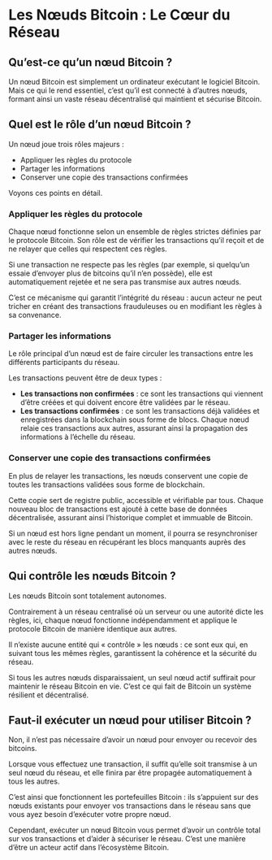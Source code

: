 # Les Nœuds Bitcoin : Le Cœur du Réseau

## Qu’est-ce qu’un nœud Bitcoin ?

Un nœud Bitcoin est simplement un ordinateur exécutant le logiciel Bitcoin. Mais ce qui le rend essentiel, c’est qu’il est connecté à d’autres nœuds, formant ainsi un vaste réseau décentralisé qui maintient et sécurise Bitcoin.

## Quel est le rôle d’un nœud Bitcoin ?

Un nœud joue trois rôles majeurs :

- Appliquer les règles du protocole
- Partager les informations
- Conserver une copie des transactions confirmées

Voyons ces points en détail.

### Appliquer les règles du protocole

Chaque nœud fonctionne selon un ensemble de règles strictes définies par le protocole Bitcoin. Son rôle est de vérifier les transactions qu’il reçoit et de ne relayer que celles qui respectent ces règles.

Si une transaction ne respecte pas les règles (par exemple, si quelqu’un essaie d’envoyer plus de bitcoins qu’il n’en possède), elle est automatiquement rejetée et ne sera pas transmise aux autres nœuds.

C’est ce mécanisme qui garantit l’intégrité du réseau : aucun acteur ne peut tricher en créant des transactions frauduleuses ou en modifiant les règles à sa convenance.

### Partager les informations
Le rôle principal d’un nœud est de faire circuler les transactions entre les différents participants du réseau.

Les transactions peuvent être de deux types :

- **Les transactions non confirmées** : ce sont les transactions qui viennent d’être créées et qui doivent encore être validées par le réseau.
- **Les transactions confirmées** : ce sont les transactions déjà validées et enregistrées dans la blockchain sous forme de blocs.
Chaque nœud relaie ces transactions aux autres, assurant ainsi la propagation des informations à l’échelle du réseau.

### Conserver une copie des transactions confirmées
En plus de relayer les transactions, les nœuds conservent une copie de toutes les transactions validées sous forme de blockchain.

Cette copie sert de registre public, accessible et vérifiable par tous. Chaque nouveau bloc de transactions est ajouté à cette base de données décentralisée, assurant ainsi l’historique complet et immuable de Bitcoin.

Si un nœud est hors ligne pendant un moment, il pourra se resynchroniser avec le reste du réseau en récupérant les blocs manquants auprès des autres nœuds.

## Qui contrôle les nœuds Bitcoin ?

Les nœuds Bitcoin sont totalement autonomes.

Contrairement à un réseau centralisé où un serveur ou une autorité dicte les règles, ici, chaque nœud fonctionne indépendamment et applique le protocole Bitcoin de manière identique aux autres.

Il n’existe aucune entité qui « contrôle » les nœuds : ce sont eux qui, en suivant tous les mêmes règles, garantissent la cohérence et la sécurité du réseau.

Si tous les autres nœuds disparaissaient, un seul nœud actif suffirait pour maintenir le réseau Bitcoin en vie. C’est ce qui fait de Bitcoin un système résilient et décentralisé.

## Faut-il exécuter un nœud pour utiliser Bitcoin ?

Non, il n’est pas nécessaire d’avoir un nœud pour envoyer ou recevoir des bitcoins.

Lorsque vous effectuez une transaction, il suffit qu’elle soit transmise à un seul nœud du réseau, et elle finira par être propagée automatiquement à tous les autres.

C’est ainsi que fonctionnent les portefeuilles Bitcoin : ils s’appuient sur des nœuds existants pour envoyer vos transactions dans le réseau sans que vous ayez besoin d’exécuter votre propre nœud.

Cependant, exécuter un nœud Bitcoin vous permet d’avoir un contrôle total sur vos transactions et d’aider à sécuriser le réseau. C’est une manière d’être un acteur actif dans l’écosystème Bitcoin.